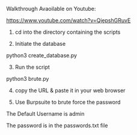 Walkthrough Avaoilable on Youtube:

https://www.youtube.com/watch?v=QjepshGRuvE

1) cd into the directory containing the scripts

2) Initiate the database 

python3 create_database.py

3) Run the script 

python3 brute.py

4) copy the URL & paste it in your web browser

5) Use Burpsuite to brute force the password

The Default Username is admin 

The password is in the passwords.txt file
